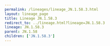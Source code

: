 ```yaml
---
permalink: /lineages/lineage_JN.1.58.3.html
layout: lineage_page
title: Lineage JN.1.58.3
redirect_to: ../lineage.html?lineage=JN.1.58.3
lineage: JN.1.58.3
parent: JN.1.58
children: ['JN.1.58.3']
---
```

